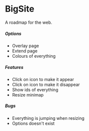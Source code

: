 # BigSite
A roadmap for the web.

##### Options
   * Overlay page
   * Extend page
   * Colours of everything

##### Features
   * Click on icon to make it appear
   * Click on icon to make it disappear
   * Show ids of everything
   * Resize minimap

##### Bugs
   * Everything is jumping when resizing
   * Options doesn't exist
